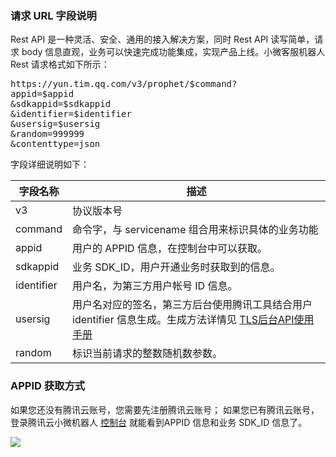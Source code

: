 ### 请求 URL 字段说明
Rest API 是一种灵活、安全、通用的接入解决方案，同时 Rest API 读写简单，请求 body 信息直观，业务可以快速完成功能集成，实现产品上线。小微客服机器人 Rest 请求格式如下所示：

<pre>
https://yun.tim.qq.com/v3/prophet/$command?
appid=$appid
&sdkappid=$sdkappid
&identifier=$identifier
&usersig=$usersig
&random=999999
&contenttype=json 
</pre>

字段详细说明如下：

|字段名称|	描述|
|-----|--------|
|v3	|协议版本号|
|command	|命令字，与 servicename 组合用来标识具体的业务功能|
|appid	|用户的 APPID 信息，在控制台中可以获取。|
|sdkappid	|业务 SDK_ID，用户开通业务时获取到的信息。|
|identifier	|用户名，为第三方用户帐号 ID 信息。|
|usersig	|用户名对应的签名，第三方后台使用腾讯工具结合用户 identifier 信息生成。生成方法详情见 [TLS后台API使用手册](https://cloud.tencent.com/document/product/269/1510) |
|random	|标识当前请求的整数随机数参数。|


### APPID 获取方式
如果您还没有腾讯云账号，您需要先注册腾讯云账号；
如果您已有腾讯云账号，登录腾讯云小微机器人 [控制台](https://console.qcloud.com/prophet/prophetlist/) 就能看到APPID 信息和业务 SDK_ID 信息了。

![](//mc.qcloudimg.com/static/img/49f6d25112eacb7373a1f850629a4ec1/image.png)